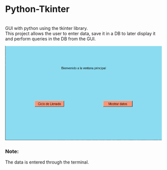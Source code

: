 # Python-Tkinter
  <p><br>GUI with python using the tkinter library.
  <br>This project allows the user to enter data, save it in a DB to later display it and perform queries in the DB from the GUI.</p>
  
  <img src="Python-Tkinter.png">
  
  <h3>Note:</h3>
  <p>The data is entered through the terminal.</p>
